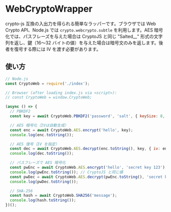 # WebCryptoWrapper

crypto-js 互換の入出力を得られる簡単なラッパーです。ブラウザでは Web Crypto API、Node.js では `crypto.webcrypto.subtle` を利用します。AES 暗号化では、パスフレーズを与えた場合は CryptoJS と同じ "Salted__" 形式の文字列を返し、鍵（16〜32 バイトの値）を与えた場合は暗号文のみを返します。後者を復号する際には IV を渡す必要があります。

## 使い方

```javascript
// Node.js
const CryptoWeb = require('./index');

// Browser (after loading index.js via <script>):
// const CryptoWeb = window.CryptoWeb;

(async () => {
  // PBKDF2
  const key = await CryptoWeb.PBKDF2('password', 'salt', { keySize: 8, iterations: 1000 });

  // AES 暗号化（IVは自動生成）
  const enc = await CryptoWeb.AES.encrypt('hello', key);
  console.log(enc.toString());

  // AES 復号（IV を指定）
  const dec = await CryptoWeb.AES.decrypt(enc.toString(), key, { iv: enc.iv });
  console.log(dec.toString());

  // パスフレーズで AES 暗号化
  const pwEnc = await CryptoWeb.AES.encrypt('hello', 'secret key 123');
  console.log(pwEnc.toString()); // CryptoJS と同じ値
  const pwDec = await CryptoWeb.AES.decrypt(pwEnc.toString(), 'secret key 123');
  console.log(pwDec.toString());

  // SHA-256
  const hash = await CryptoWeb.SHA256('message');
  console.log(hash.toString());
})();
```
